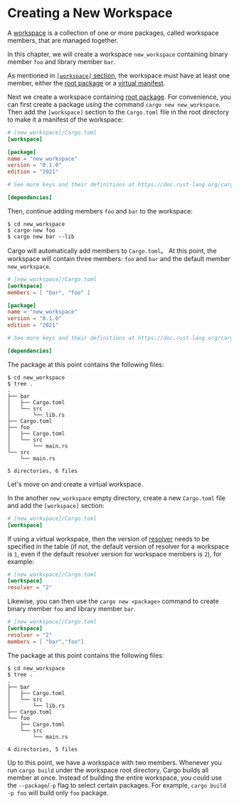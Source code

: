 # Creating a New Workspace

A [workspace][def-workspace] is a collection of one or more packages, 
called workspace members, that are managed together.

In this chapter, we will create a workspace `new_workspace` containing 
binary member `foo` and library member `bar`.

As mentioned in [`[workspace]` section][workspace-section], the workspace must 
have at least one member, either the [root package] or a [virtual manifest].

Next we create a workspace containing [root package].
For convenience, you can first create a package using the command `cargo new new_workspace`.
Then add the `[workspace]` section to the `Cargo.toml` file in the root directory 
to make it a manifest of the workspace:

```toml
# [new_workspace]/Cargo.toml
[workspace]

[package]
name = "new_workspace"
version = "0.1.0"
edition = "2021"

# See more keys and their definitions at https://doc.rust-lang.org/cargo/reference/manifest.html

[dependencies]
```

Then, continue adding members `foo` and `bar` to the workspace:

```console
$ cd new_workspace
$ cargo new foo
$ cargo new bar --lib
```

Cargo will automatically add members to `Cargo.toml`。
At this point, the workspace will contain three members: `foo` and `bar` and 
the default member `new_workspace`.

```toml
# [new_workspace]/Cargo.toml
[workspace]
members = [ "bar", "foo" ]

[package]
name = "new_workspace"
version = "0.1.0"
edition = "2021"

# See more keys and their definitions at https://doc.rust-lang.org/cargo/reference/manifest.html

[dependencies]
```

The package at this point contains the following files:

```console
$ cd new_workspace
$ tree .
.
├── bar
│   ├── Cargo.toml
│   └── src
│       └── lib.rs
├── Cargo.toml
├── foo
│   ├── Cargo.toml
│   └── src
│       └── main.rs
└── src
    └── main.rs

5 directories, 6 files
```

Let's move on and create a virtual workspace.

In the another `new_workspace` empty directory, create a new `Cargo.toml` file and 
add the `[workspace]` section:

```toml
# [new_workspace]/Cargo.toml
[workspace]
```

If using a virtual workspace, then the version of [resolver] needs to be specified 
in the table (if not, the default version of resolver for a workspace is `1`, 
even if the default resolver version for workspace members is `2`), for example:

```toml
# [new_workspace]/Cargo.toml
[workspace]
resolver = "2"
```

Likewise, you can then use the `cargo new <package>` command to create 
binary member `foo` and library member `bar`.


```toml
# [new_workspace]/Cargo.toml
[workspace]
resolver = "2"
members = [ "bar","foo"]

```

The package at this point contains the following files:

```console
$ cd new_workspace
$ tree .
.
├── bar
│   ├── Cargo.toml
│   └── src
│       └── lib.rs
├── Cargo.toml
└── foo
    ├── Cargo.toml
    └── src
        └── main.rs

4 directories, 5 files
```

Up to this point, we have a workspace with two members.
Whenever you run `cargo build` under the workspace root directory, Cargo builds 
all member at once.
Instead of building the entire workspace, you could use the `--package`/`-p` flag 
to select certain packages.
For example, `cargo build -p foo` will build only `foo` package.

[workspace-section]: ../reference/workspaces.md#the-workspace-section
[root package]:      ../reference/workspaces.md#root-package
[virtual manifest]:  ../reference/workspaces.md#virtual-workspace
[def-workspace]:     ../appendix/glossary.md#workspace  '"workspace" (glossary entry)'
[resolver]:          ../reference/resolver.md